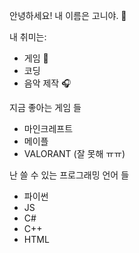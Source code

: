 안녕하세요! 내 이름은 고니야. 👋

내 취미는:
- 게임 👾
- 코딩 
- 음악 제작 🎧

지금 좋아는 게임 들
- 마인크레프트
- 메이플
- VALORANT (잘 못해 ㅠㅠ)

난 쓸 수 있는 프로그래밍 언어 들
- 파이썬
- JS
- C#
- C++
- HTML
